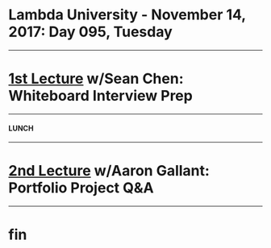 # Lambda University - November 14, 2017: Day 095, Tuesday
***
# [1st Lecture](https://youtu.be/DuQmsbfmFrQ) w/Sean Chen: Whiteboard Interview Prep
***
#### LUNCH
***
# [2nd Lecture](VIDEO_RECORDED_NOT_POSTED) w/Aaron Gallant: Portfolio Project Q&A
***
# fin
